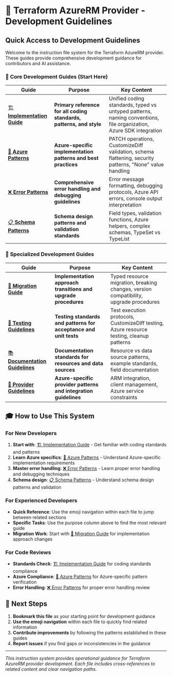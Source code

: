 # 🚀 Terraform AzureRM Provider - Development Guidelines

## Quick Access to Development Guidelines

Welcome to the instruction file system for the Terraform AzureRM provider. These guides provide comprehensive development guidance for contributors and AI assistance.

### 🎯 **Core Development Guides** (Start Here)

| Guide | Purpose | Key Content |
|-------|---------|-------------|
| [🏗️ **Implementation Guide**](./implementation-guide.instructions.md) | **Primary reference for all coding standards, patterns, and style** | Unified coding standards, typed vs untyped patterns, naming conventions, file organization, Azure SDK integration |
| [🔷 **Azure Patterns**](./azure-patterns.instructions.md) | **Azure-specific implementation patterns and best practices** | PATCH operations, CustomizeDiff validation, schema flattening, security patterns, "None" value handling |
| [❌ **Error Patterns**](./error-patterns.instructions.md) | **Comprehensive error handling and debugging guidelines** | Error message formatting, debugging protocols, Azure API errors, console output interpretation |
| [📋 **Schema Patterns**](./schema-patterns.instructions.md) | **Schema design patterns and validation standards** | Field types, validation functions, Azure helpers, complex schemas, TypeSet vs TypeList |

### 🔧 **Specialized Development Guides**

| Guide | Purpose | Key Content |
|-------|---------|-------------|
| [🔄 **Migration Guide**](./migration-guide.instructions.md) | **Implementation approach transitions and upgrade procedures** | Typed resource migration, breaking changes, version compatibility, upgrade procedures |
| [🧪 **Testing Guidelines**](./testing-guidelines.instructions.md) | **Testing standards and patterns for acceptance and unit tests** | Test execution protocols, CustomizeDiff testing, Azure resource testing, cleanup patterns |
| [📚 **Documentation Guidelines**](./documentation-guidelines.instructions.md) | **Documentation standards for resources and data sources** | Resource vs data source patterns, example standards, field documentation |
| [🏢 **Provider Guidelines**](./provider-guidelines.instructions.md) | **Azure-specific provider patterns and integration guidelines** | ARM integration, client management, Azure service constraints |

## 🎓 **How to Use This System**

### For New Developers
1. **Start with**: [🏗️ Implementation Guide](./implementation-guide.instructions.md) - Get familiar with coding standards and patterns
2. **Learn Azure specifics**: [🔷 Azure Patterns](./azure-patterns.instructions.md) - Understand Azure-specific implementation requirements
3. **Master error handling**: [❌ Error Patterns](./error-patterns.instructions.md) - Learn proper error handling and debugging techniques
4. **Schema design**: [📋 Schema Patterns](./schema-patterns.instructions.md) - Understand schema design patterns and validation

### For Experienced Developers
- **Quick Reference**: Use the emoji navigation within each file to jump between related sections
- **Specific Tasks**: Use the purpose column above to find the most relevant guide
- **Migration Work**: Start with [🔄 Migration Guide](./migration-guide.instructions.md) for implementation approach changes

### For Code Reviews
- **Standards Check**: [🏗️ Implementation Guide](./implementation-guide.instructions.md) for coding standards compliance
- **Azure Compliance**: [🔷 Azure Patterns](./azure-patterns.instructions.md) for Azure-specific pattern verification
- **Error Handling**: [❌ Error Patterns](./error-patterns.instructions.md) for proper error handling review

## 🚀 **Next Steps**

1. **Bookmark this file** as your starting point for development guidance
2. **Use the emoji navigation** within each file to quickly find related information
3. **Contribute improvements** by following the patterns established in these guides
4. **Report issues** if you find gaps or inconsistencies in the guidance

---

*This instruction system provides operational guidance for Terraform AzureRM provider development. Each file includes cross-references to related content and clear navigation paths.*
